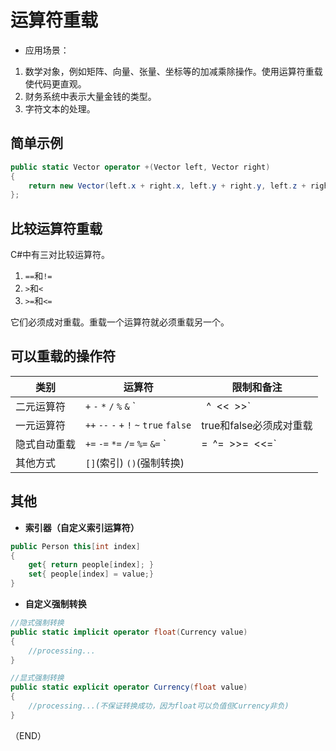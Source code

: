 # 运算符重载    

- 应用场景：    

1. 数学对象，例如矩阵、向量、张量、坐标等的加减乘除操作。使用运算符重载使代码更直观。    
2. 财务系统中表示大量金钱的类型。    
3. 字符文本的处理。    



## 简单示例    

```C#  
public static Vector operator +(Vector left, Vector right)
{
    return new Vector(left.x + right.x, left.y + right.y, left.z + right.z);
};
```  

## 比较运算符重载    

C#中有三对比较运算符。    
1. `==`和`!=`  
2. `>`和`<`
3. `>=`和`<=`

它们必须成对重载。重载一个运算符就必须重载另一个。  




## 可以重载的操作符    

|类别|运算符|限制和备注|
|-|-|-|
|二元运算符|`+` `-` `*` `/` `%` `&` `|` `^` `<<` `>>` ||
|一元运算符|`++` `--` `-` `+` `!` `~` `true` `false`|true和false必须成对重载|
|隐式自动重载|`+=` `-=` `*=` `/=` `%=` `&=` `|=` `^=` `>>=` `<<=`|在重写单个运算符时，他们会被隐式重写|
|其他方式|`[]`(索引)  `()`(强制转换)  ||



## 其他      

- **索引器（自定义索引运算符）**    

```C#  
public Person this[int index]
{
    get{ return people[index]; }
    set{ people[index] = value;}
}
```  


- **自定义强制转换**  

```C#  
//隐式强制转换
public static implicit operator float(Currency value)
{
    //processing...
}

//显式强制转换  
public static explicit operator Currency(float value)
{
    //processing...(不保证转换成功，因为float可以负值但Currency非负)    
}
```


（END）    